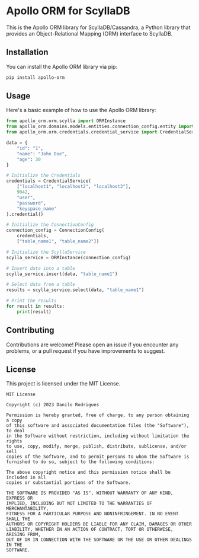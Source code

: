 # Apollo ORM for ScyllaDB

This is the Apollo ORM library for ScyllaDB/Cassandra, a Python library that provides an Object-Relational Mapping (ORM) interface to ScyllaDB.

## Installation

You can install the Apollo ORM library via pip:

```bash
pip install apollo-orm
```

## Usage

Here's a basic example of how to use the Apollo ORM library:

```python
from apollo_orm.orm.scylla import ORMInstance
from apollo_orm.domains.models.entities.connection_config.entity import ConnectionConfig
from apollo_orm.orm.credentials.credential_service import CredentialService

data = {
    "id": "1",
    "name": "John Doe",
    "age": 30
}

# Initialize the Credentials
credentials = CredentialService(
    ["localhost1", "localhost2", "localhost3"],
    9042,
    "user",
    "password",
    "keyspace_name"
).credential()

# Initialize the ConnectionConfig
connection_config = ConnectionConfig(
    credentials,
    ["table_name1", "table_name2"])

# Initialize the ScyllaService
scylla_service = ORMInstance(connection_config)

# Insert data into a table
scylla_service.insert(data, "table_name1")

# Select data from a table
results = scylla_service.select(data, "table_name1")

# Print the results
for result in results:
    print(result)
```

## Contributing

Contributions are welcome! Please open an issue if you encounter any problems, or a pull request if you have improvements to suggest.

## License

This project is licensed under the MIT License.
```
MIT License

Copyright (c) 2023 Danilo Rodrigues

Permission is hereby granted, free of charge, to any person obtaining a copy
of this software and associated documentation files (the "Software"), to deal
in the Software without restriction, including without limitation the rights
to use, copy, modify, merge, publish, distribute, sublicense, and/or sell
copies of the Software, and to permit persons to whom the Software is
furnished to do so, subject to the following conditions:

The above copyright notice and this permission notice shall be included in all
copies or substantial portions of the Software.

THE SOFTWARE IS PROVIDED "AS IS", WITHOUT WARRANTY OF ANY KIND, EXPRESS OR
IMPLIED, INCLUDING BUT NOT LIMITED TO THE WARRANTIES OF MERCHANTABILITY,
FITNESS FOR A PARTICULAR PURPOSE AND NONINFRINGEMENT. IN NO EVENT SHALL THE
AUTHORS OR COPYRIGHT HOLDERS BE LIABLE FOR ANY CLAIM, DAMAGES OR OTHER
LIABILITY, WHETHER IN AN ACTION OF CONTRACT, TORT OR OTHERWISE, ARISING FROM,
OUT OF OR IN CONNECTION WITH THE SOFTWARE OR THE USE OR OTHER DEALINGS IN THE
SOFTWARE.